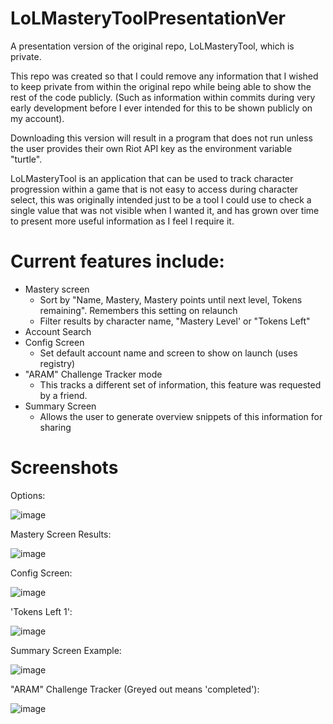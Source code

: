 # LoLMasteryToolPresentationVer

A presentation version of the original repo, LoLMasteryTool, which is private.

This repo was created so that I could remove any information that I wished to keep private from within the original repo while being able to show the rest of the code publicly. (Such as information within commits during very early development before I ever intended for this to be shown publicly on my account).

Downloading this version will result in a program that does not run unless the user provides their own Riot API key as the environment variable "turtle".

LoLMasteryTool is an application that can be used to track character progression within a game that is not easy to access during character select, this was originally intended just to be a tool I could use to check a single value that was not visible when I wanted it, and has grown over time to present more useful information as I feel I require it.


# Current features include:
- Mastery screen
  - Sort by "Name, Mastery, Mastery points until next level, Tokens remaining". Remembers this setting on relaunch
  - Filter results by character name, "Mastery Level' or "Tokens Left"
- Account Search
- Config Screen
  - Set default account name and screen to show on launch (uses registry)
- "ARAM" Challenge Tracker mode
  - This tracks a different set of information, this feature was requested by a friend.
- Summary Screen
  - Allows the user to generate overview snippets of this information for sharing

# Screenshots

Options:

![image](https://user-images.githubusercontent.com/32364684/223692687-717d8efd-b7e1-4a59-88d4-54a2b1af2e9e.png)

Mastery Screen Results:

![image](https://user-images.githubusercontent.com/32364684/223692344-0c2b5fc4-580a-4b40-9935-2b324a73204e.png)

Config Screen:

![image](https://user-images.githubusercontent.com/32364684/223693727-a7deceab-e637-43d7-8e6e-30cdd7122044.png)

'Tokens Left 1':

![image](https://user-images.githubusercontent.com/32364684/223693271-669db5a0-f84c-41e4-86aa-58edf76b9f8a.png)

Summary Screen Example:

![image](https://user-images.githubusercontent.com/32364684/223694700-0fe8bf1d-9518-4972-a99f-35ad02fab703.png)

"ARAM" Challenge Tracker (Greyed out means 'completed'):

![image](https://user-images.githubusercontent.com/32364684/223695170-a9cd4e2d-b097-449c-a4d1-373c3d0ee8e0.png)

